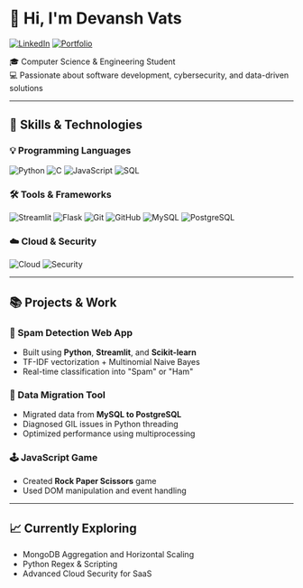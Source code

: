 
# 👋 Hi, I'm Devansh Vats

[![LinkedIn](https://img.shields.io/badge/LinkedIn-0077B5?style=for-the-badge&logo=linkedin&logoColor=white)](https://www.linkedin.com/in/devansh-vats-73060a273)
[![Portfolio](https://img.shields.io/badge/Portfolio-121212?style=for-the-badge&logo=About.me&logoColor=white)](https://navdevansh03.wordpress.com)

🎓 Computer Science & Engineering Student  
💻 Passionate about software development, cybersecurity, and data-driven solutions

---

## 🚀 Skills & Technologies

### 💡 Programming Languages
![Python](https://img.shields.io/badge/Python-3776AB?style=for-the-badge&logo=python&logoColor=white)
![C](https://img.shields.io/badge/C-00599C?style=for-the-badge&logo=c&logoColor=white)
![JavaScript](https://img.shields.io/badge/JavaScript-F7DF1E?style=for-the-badge&logo=javascript&logoColor=black)
![SQL](https://img.shields.io/badge/SQL-4479A1?style=for-the-badge&logo=mysql&logoColor=white)

### 🛠️ Tools & Frameworks
![Streamlit](https://img.shields.io/badge/Streamlit-FF4B4B?style=for-the-badge&logo=streamlit&logoColor=white)
![Flask](https://img.shields.io/badge/Flask-000000?style=for-the-badge&logo=flask&logoColor=white)
![Git](https://img.shields.io/badge/Git-F05032?style=for-the-badge&logo=git&logoColor=white)
![GitHub](https://img.shields.io/badge/GitHub-181717?style=for-the-badge&logo=github&logoColor=white)
![MySQL](https://img.shields.io/badge/MySQL-00758F?style=for-the-badge&logo=mysql&logoColor=white)
![PostgreSQL](https://img.shields.io/badge/PostgreSQL-336791?style=for-the-badge&logo=postgresql&logoColor=white)

### ☁️ Cloud & Security
![Cloud](https://img.shields.io/badge/Cloud-1E90FF?style=for-the-badge&logo=icloud&logoColor=white)
![Security](https://img.shields.io/badge/Security-FF6F61?style=for-the-badge&logo=letsencrypt&logoColor=white)

---

## 📚 Projects & Work

### 🔐 Spam Detection Web App
- Built using **Python**, **Streamlit**, and **Scikit-learn**  
- TF-IDF vectorization + Multinomial Naive Bayes  
- Real-time classification into "Spam" or "Ham"

### 🔄 Data Migration Tool
- Migrated data from **MySQL to PostgreSQL**  
- Diagnosed GIL issues in Python threading  
- Optimized performance using multiprocessing

### 🕹️ JavaScript Game
- Created **Rock Paper Scissors** game  
- Used DOM manipulation and event handling  

---

## 📈 Currently Exploring
- MongoDB Aggregation and Horizontal Scaling  
- Python Regex & Scripting  
- Advanced Cloud Security for SaaS 
